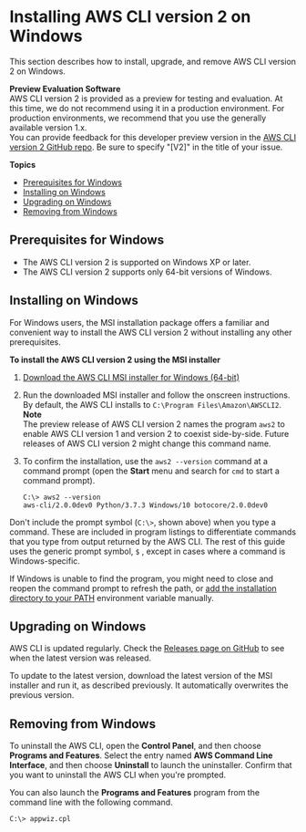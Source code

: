 # Installing AWS CLI version 2 on Windows<a name="install-cliv2-windows"></a>

This section describes how to install, upgrade, and remove AWS CLI version 2 on Windows\.

**Preview Evaluation Software**  
AWS CLI version 2 is provided as a preview for testing and evaluation\. At this time, we do not recommend using it in a production environment\. For production environments, we recommend that you use the generally available version 1\.x\.  
You can provide feedback for this developer preview version in the [AWS CLI version 2 GitHub repo](https://github.com/aws/aws-cli/issues?q=is%3Aopen+is\%3Aissue+label%3Av2)\. Be sure to specify "\[V2\]" in the title of your issue\.

**Topics**
+ [Prerequisites for Windows](#cliv2-windows-prereq)
+ [Installing on Windows](#cliv2-windows-install)
+ [Upgrading on Windows](#cliv2-windows-upgrade)
+ [Removing from Windows](#cliv2-windows-remove)

## Prerequisites for Windows<a name="cliv2-windows-prereq"></a>
+ The AWS CLI version 2 is supported on Windows XP or later\.
+ The AWS CLI version 2 supports only 64\-bit versions of Windows\.

## Installing on Windows<a name="cliv2-windows-install"></a>

For Windows users, the MSI installation package offers a familiar and convenient way to install the AWS CLI version 2 without installing any other prerequisites\.

**To install the AWS CLI version 2 using the MSI installer**

1. [Download the AWS CLI MSI installer for Windows \(64\-bit\)](https://d1vvhvl2y92vvt.cloudfront.net/AWSCLIV2.msi)

1. Run the downloaded MSI installer and follow the onscreen instructions\. By default, the AWS CLI installs to `C:\Program Files\Amazon\AWSCLI2`\.
**Note**  
The preview release of AWS CLI version 2 names the program `aws2` to enable AWS CLI version 1 and version 2 to coexist side\-by\-side\. Future releases of AWS CLI version 2 might change this command name\.

1. To confirm the installation, use the `aws2 --version` command at a command prompt \(open the **Start** menu and search for `cmd` to start a command prompt\)\.

   ```
   C:\> aws2 --version
   aws-cli/2.0.0dev0 Python/3.7.3 Windows/10 botocore/2.0.0dev0
   ```

Don't include the prompt symbol \(`C:\>`, shown above\) when you type a command\. These are included in program listings to differentiate commands that you type from output returned by the AWS CLI\. The rest of this guide uses the generic prompt symbol, `$` , except in cases where a command is Windows\-specific\.

If Windows is unable to find the program, you might need to close and reopen the command prompt to refresh the path, or [add the installation directory to your PATH](install-windows.md#awscli-install-windows-path) environment variable manually\.

## Upgrading on Windows<a name="cliv2-windows-upgrade"></a>

AWS CLI is updated regularly\. Check the [Releases page on GitHub](https://github.com/aws/aws-cli/releases) to see when the latest version was released\. 

To update to the latest version, download the latest version of the MSI installer and run it, as described previously\. It automatically overwrites the previous version\.

## Removing from Windows<a name="cliv2-windows-remove"></a>

To uninstall the AWS CLI, open the **Control Panel**, and then choose **Programs and Features**\. Select the entry named **AWS Command Line Interface**, and then choose **Uninstall** to launch the uninstaller\. Confirm that you want to uninstall the AWS CLI when you're prompted\.

You can also launch the **Programs and Features** program from the command line with the following command\.

```
C:\> appwiz.cpl
```